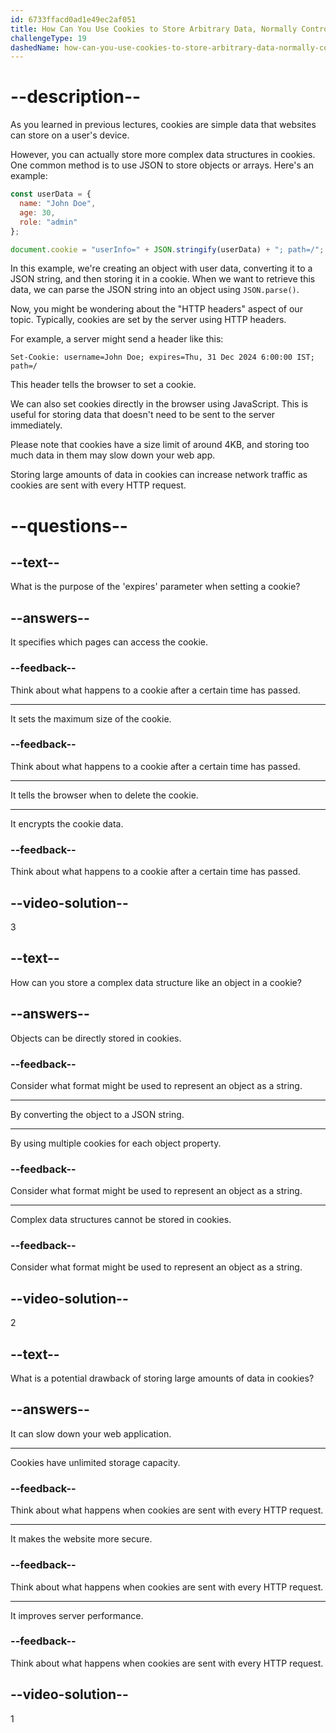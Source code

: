 ```yaml
---
id: 6733ffacd0ad1e49ec2af051
title: How Can You Use Cookies to Store Arbitrary Data, Normally Controlled by HTTP Headers?
challengeType: 19
dashedName: how-can-you-use-cookies-to-store-arbitrary-data-normally-controlled-by-http-headers
---
```


# --description--

As you learned in previous lectures, cookies are simple data that websites can store on a user's device.

However, you can actually store more complex data structures in cookies. One common method is to use JSON to store objects or arrays. Here's an example:

```js
const userData = {
  name: "John Doe",
  age: 30,
  role: "admin"
};

document.cookie = "userInfo=" + JSON.stringify(userData) + "; path=/";
```

In this example, we're creating an object with user data, converting it to a JSON string, and then storing it in a cookie. When we want to retrieve this data, we can parse the JSON string into an object using `JSON.parse()`.

Now, you might be wondering about the "HTTP headers" aspect of our topic. Typically, cookies are set by the server using HTTP headers.

For example, a server might send a header like this:

```http
Set-Cookie: username=John Doe; expires=Thu, 31 Dec 2024 6:00:00 IST; path=/
```

This header tells the browser to set a cookie. 

We can also set cookies directly in the browser using JavaScript. This is useful for storing data that doesn't need to be sent to the server immediately.

Please note that cookies have a size limit of around 4KB, and storing too much data in them may slow down your web app.

Storing large amounts of data in cookies can increase network traffic as cookies are sent with every HTTP request.

# --questions--

## --text--

What is the purpose of the 'expires' parameter when setting a cookie?

## --answers--

It specifies which pages can access the cookie.

### --feedback--

Think about what happens to a cookie after a certain time has passed.

---

It sets the maximum size of the cookie.

### --feedback--

Think about what happens to a cookie after a certain time has passed.

---

It tells the browser when to delete the cookie.

---

It encrypts the cookie data.

### --feedback--

Think about what happens to a cookie after a certain time has passed.

## --video-solution--

3

## --text--

How can you store a complex data structure like an object in a cookie?

## --answers--

Objects can be directly stored in cookies.

### --feedback--

Consider what format might be used to represent an object as a string.

---

By converting the object to a JSON string.

---

By using multiple cookies for each object property.

### --feedback--

Consider what format might be used to represent an object as a string.

---

Complex data structures cannot be stored in cookies.

### --feedback--

Consider what format might be used to represent an object as a string.

## --video-solution--

2

## --text--

What is a potential drawback of storing large amounts of data in cookies?

## --answers--

It can slow down your web application.

---

Cookies have unlimited storage capacity.

### --feedback--

Think about what happens when cookies are sent with every HTTP request.

---

It makes the website more secure.

### --feedback--

Think about what happens when cookies are sent with every HTTP request.

---

It improves server performance.

### --feedback--

Think about what happens when cookies are sent with every HTTP request.

## --video-solution--

1
